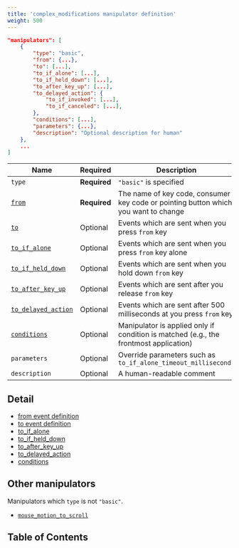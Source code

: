 ```yaml
---
title: 'complex_modifications manipulator definition'
weight: 500
---
```


```json
"manipulators": [
    {
        "type": "basic",
        "from": {...},
        "to": [...],
        "to_if_alone": [...],
        "to_if_held_down": [...],
        "to_after_key_up": [...],
        "to_delayed_action": {
            "to_if_invoked": [...],
            "to_if_canceled": [...],
        },
        "conditions": [...],
        "parameters": {...},
        "description": "Optional description for human"
    },
    ...
]
```

| Name                                      | Required     | Description                                                                           |
| ----------------------------------------- | ------------ | ------------------------------------------------------------------------------------- |
| `type`                                    | **Required** | `"basic"` is specified                                                                |
| [`from`](from/)                           | **Required** | The name of key code, consumer key code or pointing button which you want to change   |
| [`to`](to/)                               | Optional     | Events which are sent when you press `from` key                                       |
| [`to_if_alone`](to-if-alone/)             | Optional     | Events which are sent when you press `from` key alone                                 |
| [`to_if_held_down`](to-if-held-down/)     | Optional     | Events which are sent when you hold down `from` key                                   |
| [`to_after_key_up`](to-after-key-up/)     | Optional     | Events which are sent after you release `from` key                                    |
| [`to_delayed_action`](to-delayed-action/) | Optional     | Events which are sent after 500 milliseconds at you press `from` key                  |
| [`conditions`](conditions/)               | Optional     | Manipulator is applied only if condition is matched (e.g., the frontmost application) |
| `parameters`                              | Optional     | Override parameters such as `to_if_alone_timeout_milliseconds`                        |
| `description`                             | Optional     | A human-readable comment                                                              |

## Detail

-   [from event definition](from/)
-   [to event definition](to/)
-   [to_if_alone](to-if-alone/)
-   [to_if_held_down](to-if-held-down/)
-   [to_after_key_up](to-after-key-up/)
-   [to_delayed_action](to-delayed-action/)
-   [conditions](conditions/)

## Other manipulators

Manipulators which `type` is not `"basic"`.

-   [`mouse_motion_to_scroll`](other-types/mouse-motion-to-scroll/)

## Table of Contents
